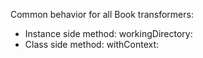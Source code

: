 Common behavior for all Book transformers:

- Instance side method: workingDirectory:
- Class side method: withContext:
